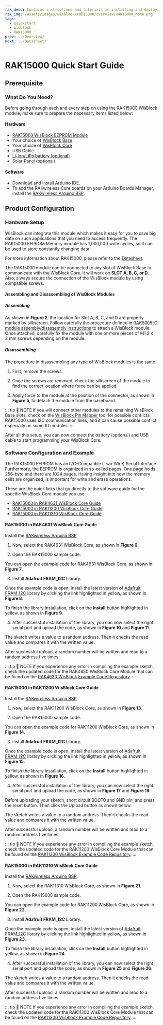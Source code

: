 ```yaml
---
rak_desc: Contains instructions and tutorials in installing and deploying your RAK15000. Instructions are written in a detailed and step-by-step manner for an easier experience in setting up your device. Aside from the hardware configuration, it also contains a software setup that includes detailed example codes that will help you get started.
rak_img: /assets/images/wisblock/rak15000/overview/RAK15000_home.png
tags:
  - quickstart
  - wisblock
  - RAK15000
prev: ../Overview/ 
next: ../Datasheet/ 
---
```


# RAK15000 Quick Start Guide

## Prerequisite

### What Do You Need?

Before going through each and every step on using the RAK15000 WisBlock module, make sure to prepare the necessary items listed below:

#### Hardware

- [RAK15000 WisBlock EEPROM Module](https://store.rakwireless.com/collections/wisblock-storage/products/wisblock-eeprom-module-rak15000)
- Your choice of [WisBlock Base](https://store.rakwireless.com/collections/wisblock-base) 
- Your choice of [WisBlock Core](https://store.rakwireless.com/collections/wisblock-core)
- USB Cable
- [Li-Ion/LiPo battery (optional)](https://store.rakwireless.com/products/battery-connector-cable)
- [Solar Panel (optional)](https://store.rakwireless.com/products/solar-panel-connector-cable)

#### Software

- Download and install [Arduino IDE](https://www.arduino.cc/en/Main/Software).
- To add the RAKwireless Core boards on your Arduino Boards Manager, install the [RAKwireless Arduino BSP](https://github.com/RAKWireless/RAKwireless-Arduino-BSP-Index).

## Product Configuration

### Hardware Setup

WisBlock can integrate this module which makes it easy for you to save big data on such applications that you need to access frequently. The RAK15000 EEPROM Memory module has 1,000,000 write cycles, so it can be used to store constantly changing data.

For more information about RAK15000, please refer to the [Datasheet](../Datasheet/).

The RAK15000 module can be connected to any slot of WisBlock Base to communicate with the WisBlock Core. It will work on **SLOT A, B, C, or D**. Also, always secure the connection of the WisBlock module by using compatible screws.

<rk-img
  src="/assets/images/wisblock/rak15000/quickstart/rak15000_mounting.png"
  width="70%"
  caption="RAK15000 connection to WisBlock Base"
/>

#### Assembling and Disassembling of WisBlock Modules

##### Assembling

As shown in **Figure 2**, the location for Slot A, B, C, and D are properly marked by silkscreen. Follow carefully the procedure defined in [RAK5005-O module assembly/disassembly instructions](https://docs.rakwireless.com/Knowledge-Hub/Learn/RAK5005-O-Baseboard-Installation-Guide/) to attach a WisBlock module. Once attached, carefully fix the module with one or more pieces of M1.2 x 3&nbsp;mm screws depending on the module.

<rk-img
  src="/assets/images/wisblock/rak15000/quickstart/wisblock-sensor-silkscreen.png"
  width="70%"
  caption="Sensor connection to WisBlock Base"
/>

##### Disassembling

The procedure in disassembling any type of WisBlock modules is the same. 

1. First, remove the screws.  

<rk-img
  src="/assets/images/wisblock/rak15000/quickstart/removing-screws.png"
  width="70%"
  caption="Removing screws from the WisBlock module"
/>

2. Once the screws are removed, check the silkscreen of the module to find the correct location where force can be applied.

<rk-img
  src="/assets/images/wisblock/rak15000/quickstart/detaching-silkscreen.png"
  width="70%"
  caption="Detaching silkscreen on the WisBlock module"
/>

3. Apply force to the module at the position of the connector, as shown in **Figure 5**, to detach the module from the baseboard.

<rk-img
  src="/assets/images/wisblock/rak15000/quickstart/detaching-module.png"
  width="70%"
  caption="Applying even forces on the proper location of a WisBlock module"
/>

::: tip 📝 NOTE
If you will connect other modules to the remaining WisBlock Base slots, check on the [WisBlock Pin Mapper](https://docs.rakwireless.com/Knowledge-Hub/Pin-Mapper/) tool for possible conflicts. RAK15000 uses I2C communication lines, and it can cause possible conflict especially on some IO modules.
:::

After all this setup, you can now connect the battery (optional) and USB cable to start programming your WisBlock Core.

### Software Configuration and Example

The RAK15000 EEPROM has an I2C-Compatible (Two-Wire) Serial Interface. Furthermore, the EEPROM is organized in so-called pages. One page holds 256-byte and there are 1024 pages. Having insight into how the memory cells are organized, is important for write and erase operations.


These are the quick links that go directly to the software guide for the specific WisBlock Core module you use:

- [RAK15000 in RAK4631 WisBlock Core Guide](/Product-Categories/WisBlock/RAK15000/Quickstart/#rak15000-in-rak4631-wisblock-core-guide)
- [RAK15000 in RAK11200 WisBlock Core Guide](/Product-Categories/WisBlock/RAK15000/Quickstart/#rak15000-in-rak11200-wisblock-core-guide)
- [RAK15000 in RAK11310 WisBlock Core Guide](/Product-Categories/WisBlock/RAK15000/Quickstart/#rak15000-in-rak11310-wisblock-core-guide)

#### RAK15000 in RAK4631 WisBlock Core Guide

Install the [RAKwireless Arduino BSP](https://github.com/RAKWireless/RAKwireless-Arduino-BSP-Index).

1. Now, select the RAK4631 WisBlock Core, as shown in **Figure 6**.

<rk-img
  src="/assets/images/wisblock/rak15000/quickstart/rak4631_board.png"
  width="100%"
  caption="Selecting RAK4631 as the WisBlock Core"
/>


2. Open the RAK15000 sample code.

You can open the example code for RAK4631 WisBlock Core, as shown in **Figure 7**.

<rk-img
  src="/assets/images/wisblock/rak15000/quickstart/rak4631_rak15000.png"
  width="100%"
  caption="Opening the RAK15000 example code for the RAK4631 WisBlock Core"
/>

3. Install **Adafruit FRAM_I2C** Library.

Once the example code is open, install the latest version of [Adafruit FRAM_I2C](https://github.com/adafruit/Adafruit_FRAM_I2C) library by clicking the link highlighted in yellow, as shown in **Figure 8**.

<rk-img
  src="/assets/images/wisblock/rak15000/quickstart/rak4631_lib.png"
  width="100%"
  caption="Opening Adafruit EEPROM library"
/>

To finish the library installation, click on the **Install** button highlighted in yellow, as shown in **Figure 9**.
<rk-img
  src="/assets/images/wisblock/rak15000/quickstart/rak4631_adafruit_eeprom.png"
  width="100%"
  caption="Installing the Adafruit EEPROM library"
/>

4. After successful installation of the library, you can now select the right serial port and upload the code, as shown in **Figure 10** and **Figure 11**.

<rk-img
  src="/assets/images/wisblock/rak15000/quickstart/rak4631_select_port.png"
  width="100%"
  caption="Selecting the correct Serial Port"
/>

<rk-img
  src="/assets/images/wisblock/rak15000/quickstart/rak4631_upload.png"
  width="100%"
  caption="Uploading the RAK15000 example code"
/>

The sketch writes a value to a random address. Then it checks the read value and compares it with the written value.

After successful upload, a random number will be written and read to a random address five times.

<rk-img
  src="/assets/images/wisblock/rak15000/quickstart/rak4630_logs.png"
  width="90%"
  caption="RAK15000 example code logs"
/>


::: tip 📝 NOTE
If you experience any error in compiling the example sketch, check the updated code for the RAK4630 WisBlock Core Module that can be found on the [RAK4630 WisBlock Example Code Repository](https://github.com/RAKWireless/WisBlock/tree/master/examples/common/sensors/RAK15000_EEPROM_AT24C02).
:::

#### RAK15000 in RAK11200 WisBlock Core Guide

Install the [RAKwireless Arduino BSP](https://github.com/RAKWireless/RAKwireless-Arduino-BSP-Index).

1. Now, select the RAK11200 WisBlock Core, as shown in **Figure 13**.

<rk-img
  src="/assets/images/wisblock/rak15000/quickstart/rak11200_board.png"
  width="100%"
  caption="Selecting RAK11200 as the WisBlock Core"
/>

2. Open the RAK15000 sample code.

You can open the example code for RAK11200 WisBlock Core, as shown in **Figure 14**.

<rk-img
  src="/assets/images/wisblock/rak15000/quickstart/rak11200_rak15000.png"
  width="100%"
  caption="Opening the RAK15000 example code for the RAK4631 WisBlock Core"
/>

3. Install **Adafruit FRAM_I2C** Library.

Once the example code is open, install the latest version of [Adafruit FRAM_I2C](https://github.com/adafruit/Adafruit_FRAM_I2C) library by clicking the link highlighted in yellow, as shown in **Figure 15**.

<rk-img
  src="/assets/images/wisblock/rak15000/quickstart/rak11200_lib.png"
  width="100%"
  caption="Opening the Adafruit EEPROM library"
/>

To finish the library installation, click on the **Install** button highlighted in yellow, as shown in **Figure 16**.
<rk-img
  src="/assets/images/wisblock/rak15000/quickstart/rak11200_adafruit_eeprom.png"
  width="100%"
  caption="Installing the Adafruit EEPROM library"
/>

4. After successful installation of the library, you can now select the right serial port and upload the code, as shown in **Figure 17** and **Figure 19**.

<rk-img
  src="/assets/images/wisblock/rak15000/quickstart/rak11200_select_port.png"
  width="100%"
  caption="Selecting the correct Serial Port"
/>

Before uploading your sketch, short circuit BOOT0 and GND pin, and press the reset button. Then click the Upload button as shown below.

<rk-img
  src="/assets/images/wisblock/rak11200/quickstart/rak11200-Boot0-for-flashing.png"
  width="50%"
  caption="Force ESP32 Download mode"
/>

<rk-img
  src="/assets/images/wisblock/rak15000/quickstart/rak11200_upload.png"
  width="100%"
  caption="Uploading the RAK15000 example code"
/>

The sketch writes a value to a random address. Then it checks the read value and compares it with the written value.

After successful upload, a random number will be written and read to a random address five times.

<rk-img
  src="/assets/images/wisblock/rak15000/quickstart/rak11200_logs.png"
  width="90%"
  caption="RAK15000 example code logs"
/>

::: tip 📝 NOTE
If you experience any error in compiling the example sketch, check the updated code for the RAK11200 WisBlock Core Module that can be found on the [RAK11200 WisBlock Example Code Repository](https://github.com/RAKWireless/WisBlock/tree/master/examples/common/sensors/RAK15000_EEPROM_AT24C02).
:::


#### RAK15000 in RAK11310 WisBlock Core Guide

Install the [RAKwireless Arduino BSP](https://github.com/RAKWireless/RAKwireless-Arduino-BSP-Index).

1. Now, select the RAK11310 WisBlock Core, as shown in **Figure 21**.

<rk-img
  src="/assets/images/wisblock/rak15000/quickstart/rak11300_board.png"
  width="100%"
  caption="Selecting RAK11310 as the WisBlock Core"
/>

2. Open the RAK15000 sample code.

You can open the example code for RAK11200 WisBlock Core, as shown in **Figure 22**.

<rk-img
  src="/assets/images/wisblock/rak15000/quickstart/rak11300_rak15000.png"
  width="100%"
  caption="Opening the RAK15000 example code for the RAK4631 WisBlock Core"
/>

3. Install **Adafruit FRAM_I2C** Library.

Once the example code is open, install the latest version of [Adafruit FRAM_I2C](https://github.com/adafruit/Adafruit_FRAM_I2C) library by clicking the link highlighted in yellow, as shown in **Figure 23**.

<rk-img
  src="/assets/images/wisblock/rak15000/quickstart/rak11200_adafruit_eeprom.png"
  width="100%"
  caption="Opening the Adafruit EEPROM library"
/>

To finish the library installation, click on the **Install** button highlighted in yellow, as shown in **Figure 24**.
<rk-img
  src="/assets/images/wisblock/rak15000/quickstart/rak11200_lib.png"
  width="100%"
  caption="Installing the Adafruit EEPROM library"
/>

4. After successful installation of the library, you can now select the right serial port and upload the code, as shown in **Figure 25** and **Figure 26**.

<rk-img
  src="/assets/images/wisblock/rak15000/quickstart/rak11300_select_port.png"
  width="100%"
  caption="Selecting the correct Serial Port"
/>

<rk-img
  src="/assets/images/wisblock/rak15000/quickstart/rak11300_upload.png"
  width="100%"
  caption="Uploading the RAK15000 example code"
/>

The sketch writes a value to a random address. Then it checks the read value and compares it with the written value.

After successful upload, a random number will be written and read to a random address five times.

<rk-img
  src="/assets/images/wisblock/rak15000/quickstart/rak11300_logs.png"
  width="90%"
  caption="RAK15000 example code logs"
/>

::: tip 📝 NOTE
If you experience any error in compiling the example sketch, check the updated code for the RAK11300 WisBlock Core Module that can be found on the [RAK11300 WisBlock Example Code Repository](https://github.com/RAKWireless/WisBlock/tree/master/examples/common/sensors/RAK15000_EEPROM_AT24C02).
:::

<!-- checking how to import the project to platformio

#### PlatformIO Setup (optional)

1. Install the original PlatformIO platform as showing in [PlatformIO First Install](https://github.com/RAKWireless/WisBlock/blob/master/PlatformIO/README.md#first-install) section.

- For WisBlock Core RAK4631 install **Nordic nRF52** platform
- For WisBlock Core RAK11200 install **Espressif 32** platform
- For WisBlock Core RAK11310 install **Raspberry Pi RP2040** platform

2. Open a project example that uses the new installed platform.

Launch Visual Studio Code and select PlatformIO PIO Home.

On **PIO Home** click on **Project Examples**.

Choose **arduino-blink** project then click on **Import** button.

<rk-img
  src="/assets/images/wisblock/rak14002/quickstart/rp2040_arduino_blink.png"
  width="50%"
  caption="Import arduino-blink project"
/>

Click **Yes** button on trust window.

<rk-img
  src="/assets/images/wisblock/rak14002/quickstart/rp2040_trust.png"
  width="50%"
  caption="PlatformIO trust authors"
/>

3. Build the project and ignore warnings and errors.

4. Download and install the [RAK_PATCH script](https://raw.githubusercontent.com/RAKWireless/WisBlock/master/PlatformIO/RAK_PATCH.zip)

Unzip the contents of RAK_PATCH.zip into folder RAK_PATCH in your PlatformIO installation folder.
The table below shows the PlatformIO installation directory for each operating system.


:::tip 📝 NOTE:
This procedure was tested only on Windows 10 and Ubuntu.
:::

| PlatformIO path on different OS   | |   
| :--- | :--- |    
| Windows 10 | `%UserProfile%\.platformio\` | 
| Linux | `~/.platformio/` | 
| MacOS | `/Users/{Your_User_id}/.platformio/` | 


The figure below shows the PlatformIO installation directory on Windows 10.

<rk-img
  src="/assets/images/wisblock/rak14002/quickstart/rak_patch_folder.png"
  width="70%"
  caption="RAK patch folder on Windows"
/>

Open a command prompt in **%UserProfile%.platformio\RAK_PATCH** folder and execute python ./rak_patch.py.

<rk-img
  src="/assets/images/wisblock/rak14002/quickstart/rak_patch_installed.png"
  width="70%"
  caption="RAK patch installed on Windows"
/>

:::warning ⚠️ WARNING    
In case of any platform update on PlatformIO, the RAK_PATCH script must be executed again after the platform update.
:::

After installing the **RAK_PATCH** on PlatformIO you can import the entire Arduino project to PlatformIO.

5. Import Arduino Project to PlatformIO.

Open PlatformIO PIO Home and select **Import Arduino Project** as shown in **Figure 29**.
<rk-img
  src="/assets/images/wisblock/rak15000/quickstart/pio-home-import.png"
  width="100%"
  caption="Import RAK15000 Arduino Project"
/>

Select your favorite **WisBlock Core Board** as shown in **Figure 30**. Then choose the directory of the RAK15000 Arduino Project.
<rk-img
  src="/assets/images/wisblock/rak15000/quickstart/import-project.png"
  width="100%"
  caption="Select WisBlock Core Board and Arduino project folder"
/>

To finish import, click on **Import** button as shown in **Figure 31**.
<rk-img
  src="/assets/images/wisblock/rak15000/quickstart/finish-import.png"
  width="100%"
  caption="Finish project import"
/>

Click **Yes** button on trust window.

<rk-img
  src="/assets/images/wisblock/rak15000/quickstart/rp2040_trust.png"
  width="50%"
  caption="PlatformIO trust authors"
/>

```
[env:wiscore_rak4631]
platform = nordicnrf52
board = wiscore_rak4631
framework = arduino
upload_port = COM4
lib_deps = 
    Adafruit_FRAM_I2C
```

6. Build imported project on PlatformIO.

Now we can build the project by clicking on highlighted icon as shown in **Figure 32**.
<rk-img
  src="/assets/images/wisblock/rak14002/quickstart/build-project.png"
  width="100%"
  caption="Build Arduino imported project"
/>

7. Upload imported project on PlatformIO.

To upload the project on target board, click on the highlighted icon as shown in **Figure 33**.
<rk-img
  src="/assets/images/wisblock/rak14002/quickstart/upload-pio-project.png"
  width="100%"
  caption="Upload Arduino imported project"
/>
-->